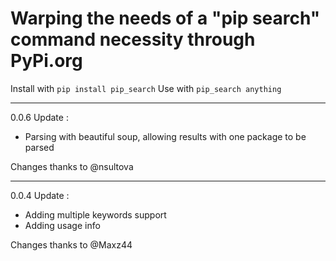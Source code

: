 # Warping the needs of a "pip search" command necessity through PyPi.org 
Install with `pip install pip_search`
Use with `pip_search anything`

---
0.0.6 Update : 
- Parsing with beautiful soup, allowing results with one package to be parsed

Changes thanks to @nsultova

---
0.0.4 Update : 
- Adding multiple keywords support
- Adding usage info

Changes thanks to @Maxz44
